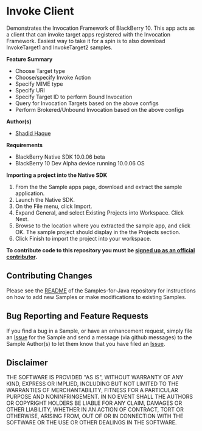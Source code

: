 # Invoke Client

Demonstrates the Invocation Framework of BlackBerry 10. This app acts as a client that can invoke target apps registered with the Invocation Framework. Easiest way to take it for a spin is to also download InvokeTarget1 and InvokeTarget2 samples. 

**Feature Summary**

 - Choose Target type
 - Choose/specify Invoke Action
 - Specify MIME type
 - Specify URI
 - Specify Target ID to perform Bound Invocation
 - Query for Invocation Targets based on the above configs
 - Perform Brokered/Unbound Invocation based on the above configs 
 
**Author(s)** 

* [Shadid Haque](https://github.com/shaque)

**Requirements**

 - BlackBerry Native SDK 10.0.06 beta
 - BlackBerry 10 Dev Alpha device running 10.0.06 OS 


**Importing a project into the Native SDK**

 1. From the the Sample apps page, download and extract the sample application.
 2. Launch the Native SDK.
 3. On the File menu, click Import.
 4. Expand General, and select Existing Projects into Workspace. Click Next.
 5. Browse to the location where you extracted the sample app, and click OK.
    The sample project should display in the the Projects section.
 6. Click Finish to import the project into your workspace.
 
  
 **To contribute code to this repository you must be [signed up as an official contributor](http://blackberry.github.com/howToContribute.html).**


## Contributing Changes

Please see the [README](https://github.com/blackberry/Samples-for-Java) of the Samples-for-Java repository for instructions on how to add new Samples or make modifications to existing Samples.


## Bug Reporting and Feature Requests

If you find a bug in a Sample, or have an enhancement request, simply file an [Issue](https://github.com/blackberry/Samples-for-Java/issues) for the Sample and send a message (via github messages) to the Sample Author(s) to let them know that you have filed an [Issue](https://github.com/blackberry/Samples-for-Java/issues).


## Disclaimer

THE SOFTWARE IS PROVIDED "AS IS", WITHOUT WARRANTY OF ANY KIND, EXPRESS OR IMPLIED, INCLUDING BUT NOT LIMITED TO THE WARRANTIES OF MERCHANTABILITY, FITNESS FOR A PARTICULAR PURPOSE AND NONINFRINGEMENT. IN NO EVENT SHALL THE AUTHORS OR COPYRIGHT HOLDERS BE LIABLE FOR ANY CLAIM, DAMAGES OR OTHER LIABILITY, WHETHER IN AN ACTION OF CONTRACT, TORT OR OTHERWISE, ARISING FROM, OUT OF OR IN CONNECTION WITH THE SOFTWARE OR THE USE OR OTHER DEALINGS IN THE SOFTWARE.